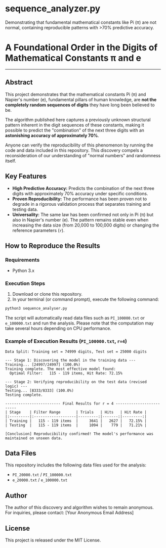 # sequence_analyzer.py
 Demonstrating that fundamental mathematical constants like Pi (π) are not normal, containing reproducible patterns with >70% predictive accuracy.

# A Foundational Order in the Digits of Mathematical Constants π and e

---

## Abstract

This project demonstrates that the mathematical constants Pi (π) and Napier's number (e), fundamental pillars of human knowledge, are **not the completely random sequences of digits** they have long been believed to be.

The algorithm published here captures a previously unknown structural pattern inherent in the digit sequences of these constants, making it possible to predict the "combination" of the next three digits with an **astonishing accuracy of approximately 70%**.

Anyone can verify the reproducibility of this phenomenon by running the code and data included in this repository. This discovery compels a reconsideration of our understanding of "normal numbers" and randomness itself.



## Key Features

* **High Predictive Accuracy:** Predicts the combination of the next three digits with approximately 70% accuracy under specific conditions.
* **Proven Reproducibility:** The performance has been proven not to degrade in a rigorous validation process that separates training and testing data.
* **Universality:** The same law has been confirmed not only in Pi (π) but also in Napier's number (e). The pattern remains stable even when increasing the data size (from 20,000 to 100,000 digits) or changing the reference parameters (`r`).

## How to Reproduce the Results

### Requirements
* Python 3.x

### Execution Steps
1.  Download or clone this repository.
2.  In your terminal (or command prompt), execute the following command:

```bash
python3 sequence_analyser.py
```
The script will automatically read data files such as `PI_100000.txt` or `e_100000.txt` and run the analysis. Please note that the computation may take several hours depending on CPU performance.

### Example of Execution Results (`PI_100000.txt`, `r=4`)

```
Data Split: Training set = 74999 digits, Test set = 25000 digits

--- Stage 1: Discovering the model in the training data ---
Training... [24997/24997] (100.0%)
Training complete. The most effective model found:
  Optimal Filter:   115 - 119 items, Hit Rate: 72.15%

--- Stage 2: Verifying reproducibility on the test data (revised logic) ---
Testing... [8333/8333] (100.0%)
Testing complete.

------------------------- Final Results for r = 4 -------------------------
| Stage    | Filter Range       | Trials   | Hits   | Hit Rate |
|:---------|:-------------------|---------:|-------:|---------:|
| Training |   115 - 119 items  |     3641 |   2627 |   72.15% |
| Testing  |   115 - 119 items  |     1094 |    779 |   71.21% |

[Conclusion] Reproducibility confirmed! The model's performance was maintained on unseen data.
```

## Data Files

This repository includes the following data files used for the analysis:

* `PI_20000.txt` / `PI_100000.txt`
* `e_20000.txt` / `e_100000.txt`

## Author

The author of this discovery and algorithm wishes to remain anonymous. For inquiries, please contact: [Your Anonymous Email Address]

## License

This project is released under the MIT License.
